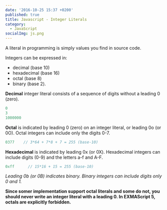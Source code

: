 ```yaml
---
date: '2016-10-25 15:37 +0200'
published: true
title: Javascript - Integer Literals
category:
  - JavaScript
socialImg: js.png
---
```

A literal in programming is simply values you find in source code. 

Integers can be expressed in:

* decimal (base 10) 
* hexadecimal (base 16) 
* octal (base 8)
* binary (base 2).

**Decimal** integer literal consists of a sequence of digits without a leading 0 (zero).

```javascript
0
3
1000000
```

**Octal** is indicated by leading 0 (zero) on an integer literal, or leading 0o (or 0O). Octal integers can include only the digits 0-7.

```javascript
0377	// 3*64 + 7*8 + 7 = 255 (base-10)
```

 **Hexadecimal** is indicated by leading 0x (or 0X). Hexadecimal integers can include digits (0-9) and the letters a-f and A-F.

```javascript
0xff	  // 15*16 + 15 = 255 (base-10)
```

*Leading 0b (or 0B) indicates binary. Binary integers can include digits only 0 and 1.*

**Since somer implementation support octal literals and some do not, you should never write an integer literal with a leading 0. In EXMAScript 5, octals are explicitly forbidden.**

